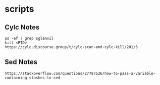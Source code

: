 # scripts

## Cylc Notes
```
ps -ef | grep sglanvil
kill <PID>
https://cylc.discourse.group/t/cylc-scan-and-cylc-kill/281/3
```
## Sed Notes
```
https://stackoverflow.com/questions/27787536/how-to-pass-a-variable-containing-slashes-to-sed
```
